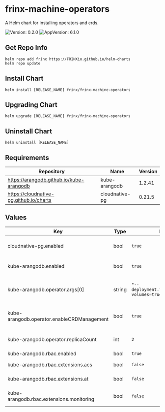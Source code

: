 # frinx-machine-operators

A Helm chart for installing operators and crds.

![Version: 0.2.0](https://img.shields.io/badge/Version-0.2.0-informational?style=flat-square) ![AppVersion: 6.1.0](https://img.shields.io/badge/AppVersion-6.1.0-informational?style=flat-square)

## Get Repo Info

```console
helm repo add frinx https://FRINXio.github.io/helm-charts
helm repo update
```

## Install Chart

```console
helm install [RELEASE_NAME] frinx/frinx-machine-operators
```

## Upgrading Chart

```console
helm upgrade [RELEASE_NAME] frinx/frinx-machine-operators
```

## Uninstall Chart

```console
helm uninstall [RELEASE_NAME]
```

## Requirements

| Repository | Name | Version |
|------------|------|---------|
| https://arangodb.github.io/kube-arangodb | kube-arangodb | 1.2.41 |
| https://cloudnative-pg.github.io/charts | cloudnative-pg | 0.21.5 |

## Values

| Key | Type | Default | Description |
|-----|------|---------|-------------|
| cloudnative-pg.enabled | bool | `true` | Enable cloudnative-pg |
| kube-arangodb.enabled | bool | `true` | Enable kube-arangodb |
| kube-arangodb.operator.args[0] | string | `"--deployment.feature.ephemeral-volumes=true"` | Additional arguments for the operator |
| kube-arangodb.operator.enableCRDManagement | bool | `true` | Enable CRD management for the operator |
| kube-arangodb.operator.replicaCount | int | `2` | Number of replicas for the operator |
| kube-arangodb.rbac.enabled | bool | `true` | Enable RBAC |
| kube-arangodb.rbac.extensions.acs | bool | `false` | Enable ACS extension |
| kube-arangodb.rbac.extensions.at | bool | `false` | Enable AT extension |
| kube-arangodb.rbac.extensions.monitoring | bool | `false` | Enable monitoring extension |

